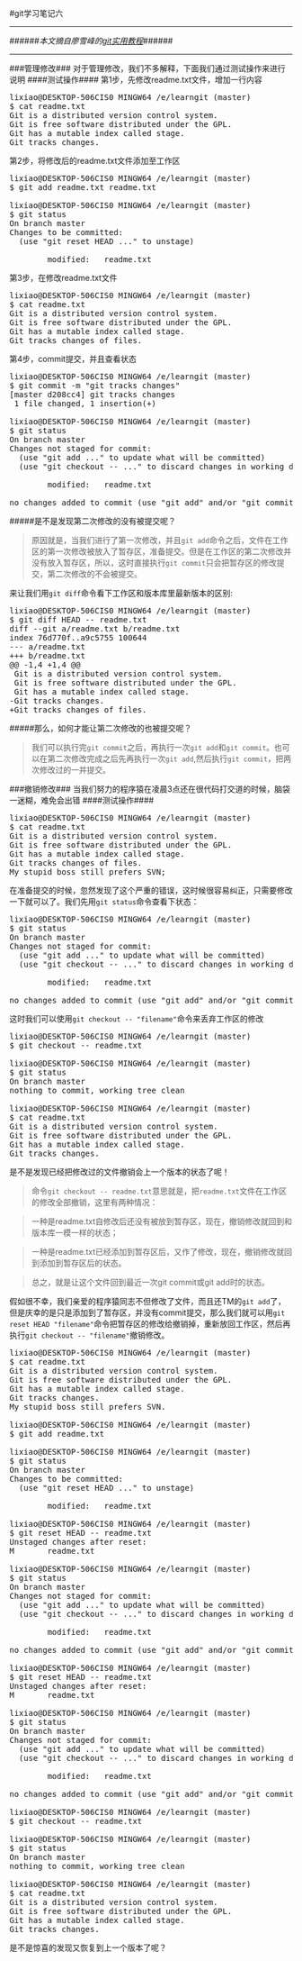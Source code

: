 #git学习笔记六
***
######*本文摘自廖雪峰的[git实用教程](http://www.liaoxuefeng.com/wiki/0013739516305929606dd18361248578c67b8067c8c017b000)*######
***
###管理修改###
对于管理修改，我们不多解释，下面我们通过测试操作来进行说明
####测试操作####
第1步，先修改readme.txt文件，增加一行内容
<pre>
lixiao@DESKTOP-506CIS0 MINGW64 /e/learngit (master)
$ cat readme.txt
Git is a distributed version control system.
Git is free software distributed under the GPL.
Git has a mutable index called stage.
Git tracks changes.
</pre>
第2步，将修改后的readme.txt文件添加至工作区
<pre>
lixiao@DESKTOP-506CIS0 MINGW64 /e/learngit (master)
$ git add readme.txt readme.txt

lixiao@DESKTOP-506CIS0 MINGW64 /e/learngit (master)
$ git status
On branch master
Changes to be committed:
  (use "git reset HEAD <file>..." to unstage)

        modified:   readme.txt
</pre>
第3步，在修改readme.txt文件
<pre>
lixiao@DESKTOP-506CIS0 MINGW64 /e/learngit (master)
$ cat readme.txt
Git is a distributed version control system.
Git is free software distributed under the GPL.
Git has a mutable index called stage.
Git tracks changes of files.
</pre>
第4步，commit提交，并且查看状态
<pre>
lixiao@DESKTOP-506CIS0 MINGW64 /e/learngit (master)
$ git commit -m "git tracks changes"
[master d208cc4] git tracks changes
 1 file changed, 1 insertion(+)

lixiao@DESKTOP-506CIS0 MINGW64 /e/learngit (master)
$ git status
On branch master
Changes not staged for commit:
  (use "git add <file>..." to update what will be committed)
  (use "git checkout -- <file>..." to discard changes in working directory)

        modified:   readme.txt

no changes added to commit (use "git add" and/or "git commit -a")
</pre>
#####是不是发现第二次修改的没有被提交呢？
> 原因就是，当我们进行了第一次修改，并且`git add`命令之后，文件在工作区的第一次修改被放入了暂存区，准备提交。但是在工作区的第二次修改并没有放入暂存区，所以，这时直接执行`git commit`只会把暂存区的修改提交，第二次修改的不会被提交。

来让我们用`git diff`命令看下工作区和版本库里最新版本的区别:
<pre>
lixiao@DESKTOP-506CIS0 MINGW64 /e/learngit (master)
$ git diff HEAD -- readme.txt
diff --git a/readme.txt b/readme.txt
index 76d770f..a9c5755 100644
--- a/readme.txt
+++ b/readme.txt
@@ -1,4 +1,4 @@
 Git is a distributed version control system.
 Git is free software distributed under the GPL.
 Git has a mutable index called stage.
-Git tracks changes.
+Git tracks changes of files.
</pre>
#####那么，如何才能让第二次修改的也被提交呢？
>我们可以执行完`git commit`之后，再执行一次`git add`和`git commit`。也可以在第二次修改完成之后先再执行一次`git add`,然后执行`git commit`，把两次修改过的一并提交。

###撤销修改###
当我们努力的程序猿在凌晨3点还在很代码打交道的时候，脑袋一迷糊，难免会出错
####测试操作####
<pre>
lixiao@DESKTOP-506CIS0 MINGW64 /e/learngit (master)
$ cat readme.txt
Git is a distributed version control system.
Git is free software distributed under the GPL.
Git has a mutable index called stage.
Git tracks changes of files.
My stupid boss still prefers SVN;
</pre>
在准备提交的时候，忽然发现了这个严重的错误，这时候很容易纠正，只需要修改一下就可以了。我们先用`git status`命令查看下状态：
<pre>
lixiao@DESKTOP-506CIS0 MINGW64 /e/learngit (master)
$ git status
On branch master
Changes not staged for commit:
  (use "git add <file>..." to update what will be committed)
  (use "git checkout -- <file>..." to discard changes in working directory)

        modified:   readme.txt

no changes added to commit (use "git add" and/or "git commit -a")
</pre>
这时我们可以使用`git checkout -- "filename"`命令来丢弃工作区的修改
<pre>
lixiao@DESKTOP-506CIS0 MINGW64 /e/learngit (master)
$ git checkout -- readme.txt

lixiao@DESKTOP-506CIS0 MINGW64 /e/learngit (master)
$ git status
On branch master
nothing to commit, working tree clean

lixiao@DESKTOP-506CIS0 MINGW64 /e/learngit (master)
$ cat readme.txt
Git is a distributed version control system.
Git is free software distributed under the GPL.
Git has a mutable index called stage.
Git tracks changes.
</pre>
是不是发现已经把修改过的文件撤销会上一个版本的状态了呢！
> 命令`git checkout -- readme.txt`意思就是，把`readme.txt`文件在工作区的修改全部撤销，这里有两种情况：

> 一种是readme.txt自修改后还没有被放到暂存区，现在，撤销修改就回到和版本库一模一样的状态；

> 一种是readme.txt已经添加到暂存区后，又作了修改，现在，撤销修改就回到添加到暂存区后的状态。

> 总之，就是让这个文件回到最近一次git commit或git add时的状态。

假如很不幸，我们亲爱的程序猿同志不但修改了文件，而且还TM的`git add`了，但是庆幸的是只是添加到了暂存区，并没有commit提交，那么我们就可以用`git reset HEAD "filename"`命令把暂存区的修改给撤销掉，重新放回工作区，然后再执行`git checkout -- "filename"`撤销修改。
<pre>
lixiao@DESKTOP-506CIS0 MINGW64 /e/learngit (master)
$ cat readme.txt
Git is a distributed version control system.
Git is free software distributed under the GPL.
Git has a mutable index called stage.
Git tracks changes.
My stupid boss still prefers SVN.

lixiao@DESKTOP-506CIS0 MINGW64 /e/learngit (master)
$ git add readme.txt

lixiao@DESKTOP-506CIS0 MINGW64 /e/learngit (master)
$ git status
On branch master
Changes to be committed:
  (use "git reset HEAD <file>..." to unstage)

        modified:   readme.txt

lixiao@DESKTOP-506CIS0 MINGW64 /e/learngit (master)
$ git reset HEAD -- readme.txt
Unstaged changes after reset:
M       readme.txt

lixiao@DESKTOP-506CIS0 MINGW64 /e/learngit (master)
$ git status
On branch master
Changes not staged for commit:
  (use "git add <file>..." to update what will be committed)
  (use "git checkout -- <file>..." to discard changes in working directory)

        modified:   readme.txt

no changes added to commit (use "git add" and/or "git commit -a")

lixiao@DESKTOP-506CIS0 MINGW64 /e/learngit (master)
$ git reset HEAD -- readme.txt
Unstaged changes after reset:
M       readme.txt

lixiao@DESKTOP-506CIS0 MINGW64 /e/learngit (master)
$ git status
On branch master
Changes not staged for commit:
  (use "git add <file>..." to update what will be committed)
  (use "git checkout -- <file>..." to discard changes in working directory)

        modified:   readme.txt

no changes added to commit (use "git add" and/or "git commit -a")

lixiao@DESKTOP-506CIS0 MINGW64 /e/learngit (master)
$ git checkout -- readme.txt

lixiao@DESKTOP-506CIS0 MINGW64 /e/learngit (master)
$ git status
On branch master
nothing to commit, working tree clean

lixiao@DESKTOP-506CIS0 MINGW64 /e/learngit (master)
$ cat readme.txt
Git is a distributed version control system.
Git is free software distributed under the GPL.
Git has a mutable index called stage.
Git tracks changes.
</pre>
是不是惊喜的发现又恢复到上一个版本了呢？